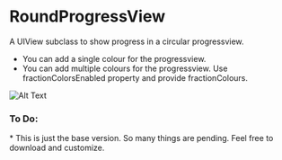 # RoundProgressView
A UIView subclass to show progress in a circular progressview. 

* You can add a single colour for the progressview.
* You can add multiple colours for the progressview. Use fractionColorsEnabled property and provide fractionColours.


![Alt Text](https://i.imgur.com/u3XSSs7.gif)


<h3>To Do:</h3>
* This is just the base version. So many things are pending. Feel free to download and customize.
